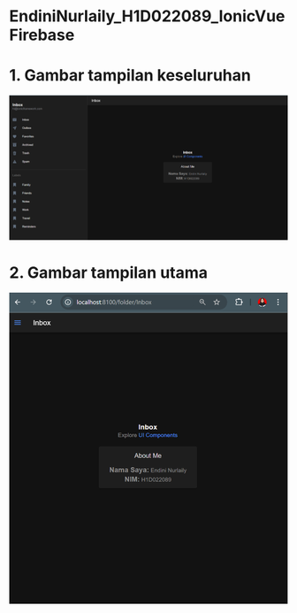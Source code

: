 # EndiniNurlaily_H1D022089_IonicVueFirebase

# 1. Gambar tampilan keseluruhan
![Tampilan Keseluruhan](https://raw.githubusercontent.com/endiniii/Ionic1_Endini-Nurlaily_H1D022089_ShiftC/main/keseluruhan_homepage.png)

# 2. Gambar tampilan utama
![Tampilan Utama](https://raw.githubusercontent.com/endiniii/Ionic1_Endini-Nurlaily_H1D022089_ShiftC/main/home_page.png)

